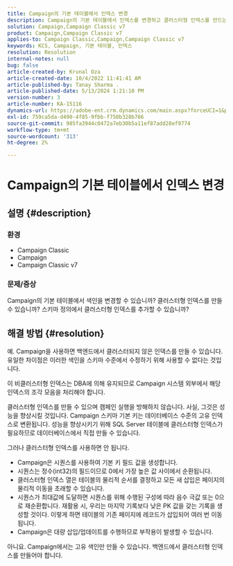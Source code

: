 ```yaml
---
title: Campaign의 기본 테이블에서 인덱스 변경
description: Campaign의 기본 테이블에서 인덱스를 변경하고 클러스터형 인덱스를 만드는 방법에 대해 알아봅니다.
solution: Campaign,Campaign Classic v7
product: Campaign,Campaign Classic v7
applies-to: Campaign Classic,Campaign,Campaign Classic v7
keywords: KCS, Campaign, 기본 테이블, 인덱스
resolution: Resolution
internal-notes: null
bug: false
article-created-by: Krunal Oza
article-created-date: 10/4/2022 11:41:41 AM
article-published-by: Tanay Sharma .
article-published-date: 5/13/2024 1:21:10 PM
version-number: 3
article-number: KA-15116
dynamics-url: https://adobe-ent.crm.dynamics.com/main.aspx?forceUCI=1&pagetype=entityrecord&etn=knowledgearticle&id=daa95983-d943-ed11-bba2-002248086735
exl-id: 759ca5da-d490-4f85-9fbb-f750b328b766
source-git-commit: 985fa3944c0472a7eb30b5a11ef87add28ef9774
workflow-type: tm+mt
source-wordcount: '313'
ht-degree: 2%

---
```


# Campaign의 기본 테이블에서 인덱스 변경

## 설명 {#description}


### 환경

- Campaign Classic
- Campaign
- Campaign Classic v7


### 문제/증상

Campaign의 기본 테이블에서 색인을 변경할 수 있습니까?
클러스터형 인덱스를 만들 수 있습니까?
스키마 정의에서 클러스터형 인덱스를 추가할 수 있습니까?


## 해결 방법 {#resolution}


예. Campaign을 사용하면 백엔드에서 클러스터되지 않은 인덱스를 만들 수 있습니다. 유일한 차이점은 이러한 색인을 스키마 수준에서 수정하기 위해 사용할 수 없다는 것입니다. 

이 비클러스터형 인덱스는 DBA에 의해 유지되므로 Campaign 시스템 외부에서 해당 인덱스의 조각 모음을 처리해야 합니다.


클러스터형 인덱스를 만들 수 있으며 캠페인 실행을 방해하지 않습니다. 사실, 그것은 성능을 향상시킬 것입니다. Campaign 스키마 기본 키는 데이터베이스 수준의 고유 인덱스로 변환됩니다. 성능을 향상시키기 위해 SQL Server 테이블에 클러스터형 인덱스가 필요하므로 데이터베이스에서 직접 만들 수 있습니다.

그러나 클러스터형 인덱스를 사용하면 안 됩니다.

- Campaign은 시퀀스를 사용하여 기본 키 필드 값을 생성합니다.
- 시퀀스는 정수(int32)의 필드이므로 0에서 가장 높은 값 사이에서 순환됩니다.
- 클러스터형 인덱스 열은 테이블의 물리적 순서를 결정하고 모든 새 삽입은 페이지의 물리적 이동을 초래할 수 있습니다.
- 시퀀스가 최대값에 도달하면 시퀀스를 위해 수행된 구성에 따라 음수 극값 또는 0으로 재순환합니다. 재활용 시, 우리는 마지막 기록보다 낮은 PK 값을 갖는 기록을 생성할 것이다. 이렇게 하면 테이블의 기존 페이지에 레코드가 삽입되어 여러 번 이동됩니다.
- Campaign은 대량 삽입/업데이트를 수행하므로 부작용이 발생할 수 있습니다.


아니요. Campaign에서는 고유 색인만 만들 수 있습니다. 백엔드에서 클러스터형 인덱스를 만들어야 합니다.

